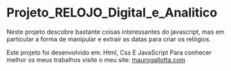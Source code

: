 # Projeto_RELOJO_Digital_e_Analitico

Neste projeto descobre bastante coisas interessantes do javascript, mas em particular a forma de manipular e extrair as datas para criar os relógios.

Este projeto foi desenvolvido em: Html, Css E JavaScript Para conhecer melhor os meus trabalhos visite o meu site: [maurogallotta.com](https://maurogallotta.com/projetos-de-app/)
